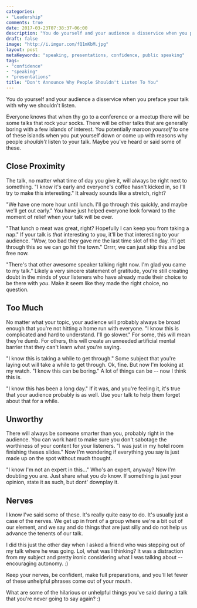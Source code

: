 ```yaml
---
categories:
- "Leadership"
comments: true
date: 2017-03-23T07:38:37-06:00
description: "You do yourself and your audience a disservice when you preface your talk with why we shouldn't listen."
draft: false
image: "http://i.imgur.com/fQ1mKbM.jpg"
layout: post
metaKeywords: "speaking, presentations, confidence, public speaking"
tags:
- "confidence"
- "speaking"
- "presentations"
title: "Don't Announce Why People Shouldn't Listen To You"
---
```


You do yourself and your audience a disservice when you preface your talk with why we shouldn't listen.

<!--more-->

Everyone knows that when thy go to a conference or a meetup there will be some talks that rock your socks.  There will be other talks that are generally boring with a few islands of interest.  You potentially maroon *yourself* to one of these islands when you put yourself down or come up with reasons why people *shouldn't* listen to your talk.  Maybe you've heard or said some of these.

## Close Proximity

The talk, no matter what time of day you give it, will always be right next to something.  "I know it's early and everyone's coffee hasn't kicked in, so I'll try to make this interesting."  It already sounds like a stretch, right? 

"We have one more hour until lunch.  I'll go through this quickly, and maybe we'll get out early."  You have just helped everyone look forward to the moment of relief when your talk will be over.  

"That lunch o meat was great, right?  Hopefully I can keep you from taking a nap." If your talk is *that* interesting to you, it'll be that interesting to your audience.  "Wow, too bad they gave me the last time slot of the day.  I'll get through this so we can go hit the town."  Orrrr, we can just skip this and be free now.

"There's that other awesome speaker talking right now.  I'm glad you came to my talk."  Likely a very sincere statement of gratitude, you're still creating doubt in the minds of your listeners who have already made their choice to be there with *you*.  Make it seem like they made the right choice, no question.

## Too Much

No matter what your topic, your audience will probably always be broad enough that you're not hitting a home run with everyone.  "I know this is complicated and hard to understand.  I'll go slower."  For some, this will mean they're dumb.  For others, this will create an unneeded artificial mental barrier that they can't learn what you're saying.

"I know this is taking a while to get through."  Some subject that you're laying out will take a while to get through.  Ok, fine.  But now I'm looking at my watch.  "I know this can be boring."  A lot of things can be -- now I think this is.

"I know this has been a long day."  If it was, and you're feeling it, it's true that your audience probably is as well.  Use your talk to help them forget about that for a while.

## Unworthy

There will always be someone smarter than you, probably right in the audience.  You can work hard to make sure you don't sabotage the worthiness of your content for your listeners.  "I was just in my hotel room finishing theses slides."  Now I'm wondering if everything you say is just made up on the spot without much thought.

"I know I'm not an expert in this..."  Who's an expert, anyway?  Now I'm doubting you are.  Just share what you *do* know.  If something is just your opinion, state it as such, but dont' downplay it.

## Nerves

I know I've said some of these.  It's really quite easy to do.  It's usually just a case of the nerves.  We get up in front of a group where we're a bit out of our element, and we say and do things that are just silly and do not help us advance the tenents of our talk.  

I did this just the other day when I asked a friend who was stepping out of my talk where he was going.  Lol, what was I thinking?  It was a distraction from my subject and pretty ironic considering what I was talking about -- encouraging autonomy. :)  

Keep your nerves, be confident, make full preparations, and you'll let fewer of these unhelpful phrases come out of your mouth.

What are some of the hilarious or unhelpful things you've said during a talk that you're never going to say again? :)
